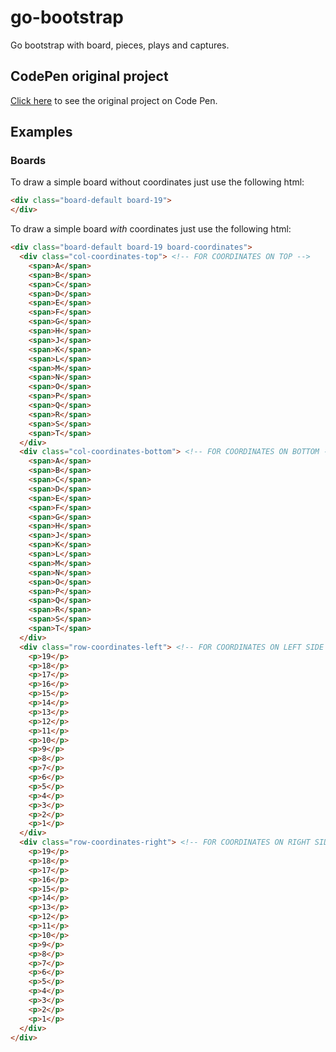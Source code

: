 # go-bootstrap
Go bootstrap with board, pieces, plays and captures.

## CodePen original project

[Click here](https://codepen.io/ricalamino/pen/zawmdL) to see the original project on Code Pen.

## Examples

### Boards

To draw a simple board without coordinates just use the following html:

```HTML
<div class="board-default board-19">
</div>
```

To draw a simple board *with* coordinates just use the following html:

```HTML
<div class="board-default board-19 board-coordinates">
  <div class="col-coordinates-top"> <!-- FOR COORDINATES ON TOP -->
    <span>A</span>
    <span>B</span>
    <span>C</span>
    <span>D</span>
    <span>E</span>
    <span>F</span>
    <span>G</span>
    <span>H</span>
    <span>J</span>
    <span>K</span>
    <span>L</span>
    <span>M</span>
    <span>N</span>
    <span>O</span>
    <span>P</span>
    <span>Q</span>
    <span>R</span>
    <span>S</span>
    <span>T</span>
  </div>
  <div class="col-coordinates-bottom"> <!-- FOR COORDINATES ON BOTTOM -->
    <span>A</span>
    <span>B</span>
    <span>C</span>
    <span>D</span>
    <span>E</span>
    <span>F</span>
    <span>G</span>
    <span>H</span>
    <span>J</span>
    <span>K</span>
    <span>L</span>
    <span>M</span>
    <span>N</span>
    <span>O</span>
    <span>P</span>
    <span>Q</span>
    <span>R</span>
    <span>S</span>
    <span>T</span>
  </div>
  <div class="row-coordinates-left"> <!-- FOR COORDINATES ON LEFT SIDE -->
    <p>19</p>
    <p>18</p>
    <p>17</p>
    <p>16</p>
    <p>15</p>
    <p>14</p>
    <p>13</p>
    <p>12</p>
    <p>11</p>
    <p>10</p>
    <p>9</p>
    <p>8</p>
    <p>7</p>
    <p>6</p>
    <p>5</p>
    <p>4</p>
    <p>3</p>
    <p>2</p>
    <p>1</p>
  </div>
  <div class="row-coordinates-right"> <!-- FOR COORDINATES ON RIGHT SIDE -->
    <p>19</p>
    <p>18</p>
    <p>17</p>
    <p>16</p>
    <p>15</p>
    <p>14</p>
    <p>13</p>
    <p>12</p>
    <p>11</p>
    <p>10</p>
    <p>9</p>
    <p>8</p>
    <p>7</p>
    <p>6</p>
    <p>5</p>
    <p>4</p>
    <p>3</p>
    <p>2</p>
    <p>1</p>
  </div>
</div>
```






